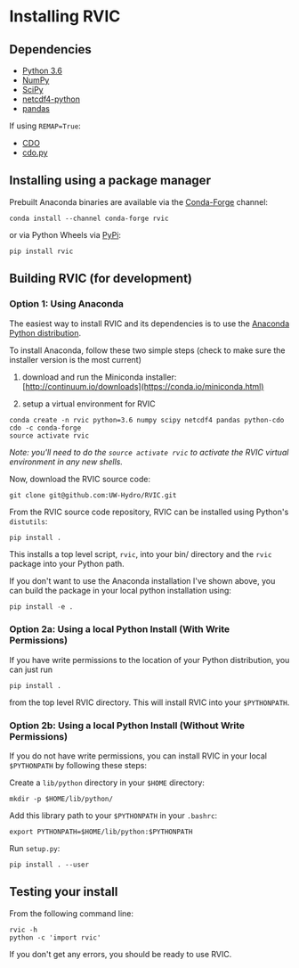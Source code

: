 # Installing RVIC

## Dependencies
- [Python 3.6](http://www.python.org)
- [NumPy](http://www.numpy.org)
- [SciPy](http://www.scipy.org)
- [netcdf4-python](https://code.google.com/p/netcdf4-python)
- [pandas](http://pandas.pydata.org)

If using `REMAP=True`:

- [CDO](https://code.zmaw.de/projects/cdo)
- [cdo.py](https://github.com/Try2Code/cdo-bindings)

## Installing using a package manager

Prebuilt Anaconda binaries are available via the [Conda-Forge](https://conda-forge.org/) channel:

```
conda install --channel conda-forge rvic
```

or via Python Wheels via [PyPi](https://pypi.python.org/pypi/rvic):

```
pip install rvic
```

## Building RVIC (for development)

### Option 1:  Using Anaconda

The easiest way to install RVIC and its dependencies is to use the [Anaconda Python distribution](https://store.continuum.io/cshop/anaconda/).

To install Anaconda, follow these two simple steps (check to make sure the installer version is the most current)

1.  download and run the Miniconda installer:  [http://continuum.io/downloads](https://conda.io/miniconda.html)

2.  setup a virtual environment for RVIC

```shell
conda create -n rvic python=3.6 numpy scipy netcdf4 pandas python-cdo cdo -c conda-forge
source activate rvic
```

*Note:  you'll need to do the `source activate rvic` to activate the RVIC virtual environment in any new shells.*

Now, download the RVIC source code:

```shell
git clone git@github.com:UW-Hydro/RVIC.git
```

From the RVIC source code repository, RVIC can be installed using Python's `distutils`:

```shell
pip install .
```

This installs a top level script, `rvic`, into your bin/ directory and the `rvic` package into your Python path.

If you don't want to use the Anaconda installation I've shown above, you can build the package in your local python installation using:
```python
pip install -e .
```

### Option 2a:  Using a local Python Install (With Write Permissions)

If you have write permissions to the location of your Python distribution, you can just run

```shell
pip install .
```

from the top level RVIC directory.  This will install RVIC into your `$PYTHONPATH`.

### Option 2b:  Using a local Python Install (Without Write Permissions)

If you do not have write permissions, you can install RVIC in your local `$PYTHONPATH` by following these steps:

Create a `lib/python` directory in your `$HOME` directory:

```shell
mkdir -p $HOME/lib/python/
```

Add this library path to your `$PYTHONPATH` in your `.bashrc`:

```shell
export PYTHONPATH=$HOME/lib/python:$PYTHONPATH
```

Run `setup.py`:

```shell
pip install . --user
```

## Testing your install

From the following command line:

```shell
rvic -h
python -c 'import rvic'
```

If you don't get any errors, you should be ready to use RVIC.
